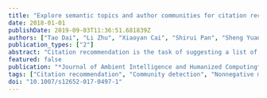 ```yaml
---
title: "Explore semantic topics and author communities for citation recommendation in bipartite bibliographic network"
date: 2018-01-01
publishDate: 2019-09-03T11:36:51.681839Z
authors: ["Tao Dai", "Li Zhu", "Xiaoyan Cai", "Shirui Pan", "Sheng Yuan"]
publication_types: ["2"]
abstract: "Citation recommendation is the task of suggesting a list of references for an author given a manuscript. This is important for academic research for it provides an efficient and easy way to find relevant literatures. In this paper, we propose a novel probabilistic topic model to automatically recommend citations for researchers. The model considers not only text content similarity between papers but also community relevance among authors for effective citation recommendation. To fully utilize content and diversified link information in a bibliographic network, we extend LDA with matrix factorization, so that semantic topic learning and community detection are essentially reinforcing each other during parameter estimation. We also develop a flexible way to generate a family of citation link probability functions, which can substantially increase the model capacity. Experimental results on the ANN and DBLP dataset show that our model outperforms baseline algorithms for citation recommendation, and is capable of generating qualified author communities and topics."
featured: false
publication: "*Journal of Ambient Intelligence and Humanized Computing*"
tags: ["Citation recommendation", "Community detection", "Nonnegative matrix factorization", "Topic model"]
doi: "10.1007/s12652-017-0497-1"
---
```


